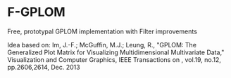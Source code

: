 F-GPLOM
===========

Free, prototypal GPLOM implementation with Filter improvements

Idea based on:
Im, J.-F.; McGuffin, M.J.; Leung, R., "GPLOM: The Generalized Plot Matrix for Visualizing Multidimensional Multivariate Data," Visualization and Computer Graphics, IEEE Transactions on , vol.19, no.12, pp.2606,2614, Dec. 2013

